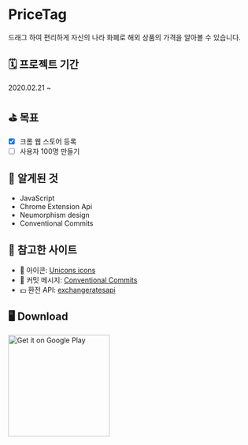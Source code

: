 # PriceTag

드래그 하여 편리하게 자신의 나라 화폐로 해외 상품의 가격을 알아볼 수 있습니다.

## 🗓 프로젝트 기간
2020.02.21 ~ 

## ⛳️ 목표
- [x] 크롬 웹 스토어 등록
- [ ] 사용자 100명 만들기

## 🔬 알게된 것
- JavaScript
- Chrome Extension Api
- Neumorphism design
- Conventional Commits

## 🔭 참고한 사이트
- 🚮 아이콘: [Unicons icons](https://iconscout.com/unicons)
- 💬 커밋 메시지: [Conventional Commits](https://www.conventionalcommits.org/ko/v1.0.0-beta.4/)
- 💵 환전 API: [exchangeratesapi](https://exchangeratesapi.io/)

## 🖥 Download
<a href='https://chrome.google.com/webstore/detail/pricetag/cgpaenefnoalohncgpccibllnlhlmlag?utm_source=chrome-ntp-icon'><img alt='Get it on Google Play' src='https://developer.chrome.com/webstore/images/ChromeWebStore_Badge_v2_496x150.png' width="206px"/></a>
